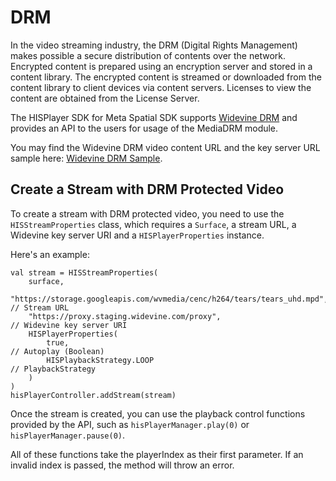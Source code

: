 # DRM

In the video streaming industry, the DRM (Digital Rights Management) makes possible a secure distribution of contents over the network.
Encrypted content is prepared using an encryption server and stored in a content library. The encrypted content is streamed or downloaded from the content library to client devices via content servers. Licenses to view the content are obtained from the License Server.

The HISPlayer SDK for Meta Spatial SDK supports [Widevine DRM](https://www.widevine.com/solutions/widevine-drm) and provides an API to the users for usage of the MediaDRM module.

You may find the Widevine DRM video content URL and the key server URL sample here: [Widevine DRM Sample](https://integration.widevine.com/player). 

## Create a Stream with DRM Protected Video 
To create a stream with DRM protected video, you need to use the `HISStreamProperties` class, which requires a `Surface`, a stream URL, a Widevine key server URI and a `HISPlayerProperties` instance.

Here's an example:

```
val stream = HISStreamProperties(
    surface,
    "https://storage.googleapis.com/wvmedia/cenc/h264/tears/tears_uhd.mpd",  // Stream URL
    "https://proxy.staging.widevine.com/proxy",                              // Widevine key server URI
    HISPlayerProperties(
        true,                                                               // Autoplay (Boolean)
        HISPlaybackStrategy.LOOP                                            // PlaybackStrategy
    )
)
hisPlayerController.addStream(stream)
```

Once the stream is created, you can use the playback control functions provided by the API, such as `hisPlayerManager.play(0)` or `hisPlayerManager.pause(0)`.

All of these functions take the playerIndex as their first parameter. If an invalid index is passed, the method will throw an error.
